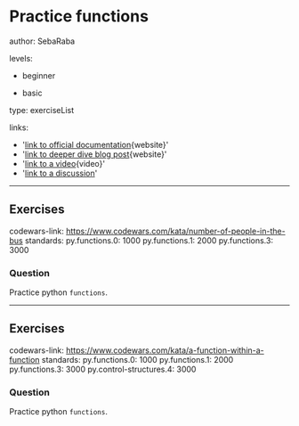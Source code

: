 # Practice functions
author: SebaRaba

levels:

  - beginner

  - basic


type: exerciseList

links:

  - '[link to official documentation](https://www.python-course.eu/python3_functions.php){website}'
  - '[link to deeper dive blog post](https://www.digitalocean.com/community/tutorials/how-to-define-functions-in-python-3){website}'
  - '[link to a video](https://www.youtube.com/watch?v=9Os0o3wzS_I){video}'
  - '[link to a discussion](https://enki.com)'


---
## Exercises
codewars-link: https://www.codewars.com/kata/number-of-people-in-the-bus
standards:
  py.functions.0: 1000
  py.functions.1: 2000
  py.functions.3: 3000

### Question
Practice python `functions`.

---
## Exercises
codewars-link: https://www.codewars.com/kata/a-function-within-a-function
standards:
  py.functions.0: 1000
  py.functions.1: 2000
  py.functions.3: 3000
  py.control-structures.4: 3000

### Question
Practice python `functions`.
